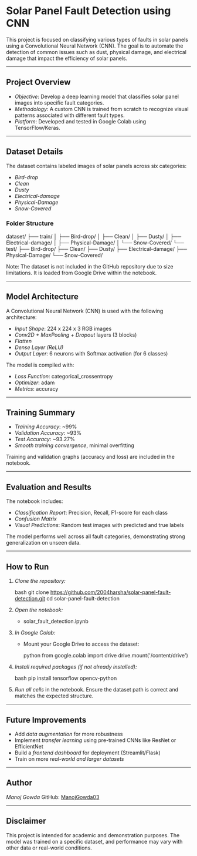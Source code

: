 # Solar Panel Fault Detection using CNN

This project is focused on classifying various types of faults in solar panels using a Convolutional Neural Network (CNN). The goal is to automate the detection of common issues such as dust, physical damage, and electrical damage that impact the efficiency of solar panels.

---

## Project Overview

* *Objective*: Develop a deep learning model that classifies solar panel images into specific fault categories.
* *Methodology*: A custom CNN is trained from scratch to recognize visual patterns associated with different fault types.
* *Platform*: Developed and tested in Google Colab using TensorFlow/Keras.

---

## Dataset Details

The dataset contains labeled images of solar panels across six categories:

* *Bird-drop*
* *Clean*
* *Dusty*
* *Electrical-damage*
* *Physical-Damage*
* *Snow-Covered*

### Folder Structure


dataset/
├── train/
│   ├── Bird-drop/
│   ├── Clean/
│   ├── Dusty/
│   ├── Electrical-damage/
│   ├── Physical-Damage/
│   └── Snow-Covered/
└── test/
    ├── Bird-drop/
    ├── Clean/
    ├── Dusty/
    ├── Electrical-damage/
    ├── Physical-Damage/
    └── Snow-Covered/


Note: The dataset is not included in the GitHub repository due to size limitations. It is loaded from Google Drive within the notebook.

---

## Model Architecture

A Convolutional Neural Network (CNN) is used with the following architecture:

* *Input Shape*: 224 x 224 x 3 RGB images
* *Conv2D + MaxPooling + Dropout* layers (3 blocks)
* *Flatten*
* *Dense Layer (ReLU)*
* *Output Layer*: 6 neurons with Softmax activation (for 6 classes)

The model is compiled with:

* *Loss Function*: categorical_crossentropy
* *Optimizer*: adam
* *Metrics*: accuracy

---

## Training Summary

* *Training Accuracy*: ~99%
* *Validation Accuracy*: ~93%
* *Test Accuracy*: ~93.27%
* *Smooth training convergence*, minimal overfitting

Training and validation graphs (accuracy and loss) are included in the notebook.

---

## Evaluation and Results

The notebook includes:

* *Classification Report*: Precision, Recall, F1-score for each class
* *Confusion Matrix*
* *Visual Predictions*: Random test images with predicted and true labels

The model performs well across all fault categories, demonstrating strong generalization on unseen data.

---

## How to Run

1. *Clone the repository:*

   bash
   git clone https://github.com/2004harsha/solar-panel-fault-detection.git
   cd solar-panel-fault-detection
   

2. *Open the notebook:*

   * solar_fault_detection.ipynb

3. *In Google Colab:*

   * Mount your Google Drive to access the dataset:

     python
     from google.colab import drive
     drive.mount('/content/drive')
     

4. *Install required packages (if not already installed):*

   bash
   pip install tensorflow opencv-python
   

5. *Run all cells* in the notebook. Ensure the dataset path is correct and matches the expected structure.

---

## Future Improvements

* Add *data augmentation* for more robustness
* Implement *transfer learning* using pre-trained CNNs like ResNet or EfficientNet
* Build a *frontend dashboard* for deployment (Streamlit/Flask)
* Train on more *real-world and larger datasets*

---

## Author

*Manoj Gowda*
GitHub: [ManojGowda03](https://github.com/ManojGowda03)

---

## Disclaimer

This project is intended for academic and demonstration purposes. The model was trained on a specific dataset, and performance may vary with other data or real-world conditions.
